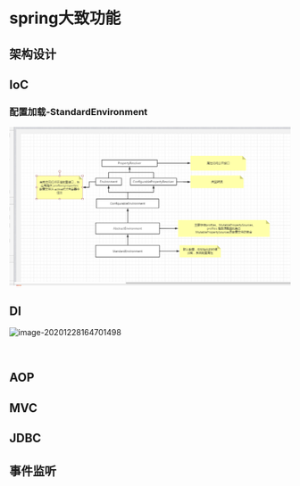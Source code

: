 # spring大致功能

## 架构设计

## IoC

### 配置加载-StandardEnvironment

![image-20201228131516809](pic\image-20201228131516809.png)



## DI

![image-20201228164701498](E:\haishanStudy\study\2020回顾与补充\pic\image-20201228164701498.png)

​	

## AOP

## MVC

## JDBC

## 事件监听

​	